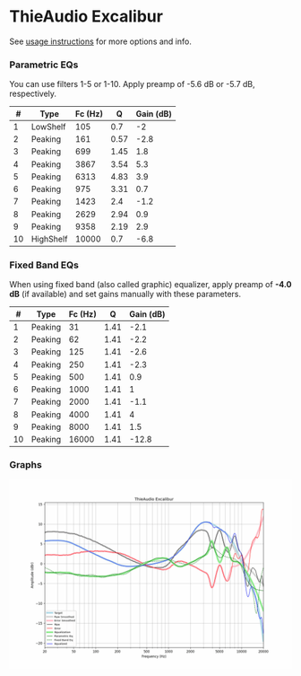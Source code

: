# ThieAudio Excalibur
See [usage instructions](https://github.com/jaakkopasanen/AutoEq#usage) for more options and info.

### Parametric EQs
You can use filters 1-5 or 1-10. Apply preamp of -5.6 dB or -5.7 dB, respectively.

|   # | Type      |   Fc (Hz) |    Q |   Gain (dB) |
|-----|-----------|-----------|------|-------------|
|   1 | LowShelf  |       105 | 0.7  |        -2   |
|   2 | Peaking   |       161 | 0.57 |        -2.8 |
|   3 | Peaking   |       699 | 1.45 |         1.8 |
|   4 | Peaking   |      3867 | 3.54 |         5.3 |
|   5 | Peaking   |      6313 | 4.83 |         3.9 |
|   6 | Peaking   |       975 | 3.31 |         0.7 |
|   7 | Peaking   |      1423 | 2.4  |        -1.2 |
|   8 | Peaking   |      2629 | 2.94 |         0.9 |
|   9 | Peaking   |      9358 | 2.19 |         2.9 |
|  10 | HighShelf |     10000 | 0.7  |        -6.8 |

### Fixed Band EQs
When using fixed band (also called graphic) equalizer, apply preamp of **-4.0 dB** (if available) and set gains manually with these parameters.

|   # | Type    |   Fc (Hz) |    Q |   Gain (dB) |
|-----|---------|-----------|------|-------------|
|   1 | Peaking |        31 | 1.41 |        -2.1 |
|   2 | Peaking |        62 | 1.41 |        -2.2 |
|   3 | Peaking |       125 | 1.41 |        -2.6 |
|   4 | Peaking |       250 | 1.41 |        -2.3 |
|   5 | Peaking |       500 | 1.41 |         0.9 |
|   6 | Peaking |      1000 | 1.41 |         1   |
|   7 | Peaking |      2000 | 1.41 |        -1.1 |
|   8 | Peaking |      4000 | 1.41 |         4   |
|   9 | Peaking |      8000 | 1.41 |         1.5 |
|  10 | Peaking |     16000 | 1.41 |       -12.8 |

### Graphs
![](./ThieAudio%20Excalibur.png)

